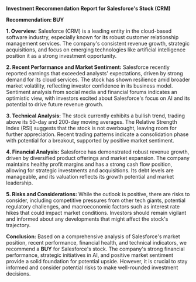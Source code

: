 **Investment Recommendation Report for Salesforce's Stock (CRM)**

**Recommendation: BUY**

**1. Overview:**
Salesforce (CRM) is a leading entity in the cloud-based software industry, especially known for its robust customer relationship management services. The company's consistent revenue growth, strategic acquisitions, and focus on emerging technologies like artificial intelligence position it as a strong investment opportunity.

**2. Recent Performance and Market Sentiment:**
Salesforce recently reported earnings that exceeded analysts' expectations, driven by strong demand for its cloud services. The stock has shown resilience amid broader market volatility, reflecting investor confidence in its business model. Sentiment analysis from social media and financial forums indicates an optimistic view, with investors excited about Salesforce's focus on AI and its potential to drive future revenue growth.

**3. Technical Analysis:**
The stock currently exhibits a bullish trend, trading above its 50-day and 200-day moving averages. The Relative Strength Index (RSI) suggests that the stock is not overbought, leaving room for further appreciation. Recent trading patterns indicate a consolidation phase with potential for a breakout, supported by positive market sentiment.

**4. Financial Analysis:**
Salesforce has demonstrated robust revenue growth, driven by diversified product offerings and market expansion. The company maintains healthy profit margins and has a strong cash flow position, allowing for strategic investments and acquisitions. Its debt levels are manageable, and its valuation reflects its growth potential and market leadership.

**5. Risks and Considerations:**
While the outlook is positive, there are risks to consider, including competitive pressures from other tech giants, potential regulatory challenges, and macroeconomic factors such as interest rate hikes that could impact market conditions. Investors should remain vigilant and informed about any developments that might affect the stock's trajectory.

**Conclusion:**
Based on a comprehensive analysis of Salesforce's market position, recent performance, financial health, and technical indicators, we recommend a **BUY** for Salesforce's stock. The company's strong financial performance, strategic initiatives in AI, and positive market sentiment provide a solid foundation for potential upside. However, it is crucial to stay informed and consider potential risks to make well-rounded investment decisions.